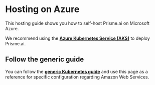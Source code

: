 # Hosting on Azure

This hosting guide shows you how to self-host Prisme.ai on Microsoft Azure.  

We recommend using the [**Azure Kubernetes Service (AKS)**](https://learn.microsoft.com/en-us/azure/aks/intro-kubernetes) to deploy Prisme.ai.

## Follow the generic guide

You can follow the [**generic Kubernetes guide**](../kubernetes/index.md) and use this page as a reference for specific configuration regarding Amazon Web Services.  